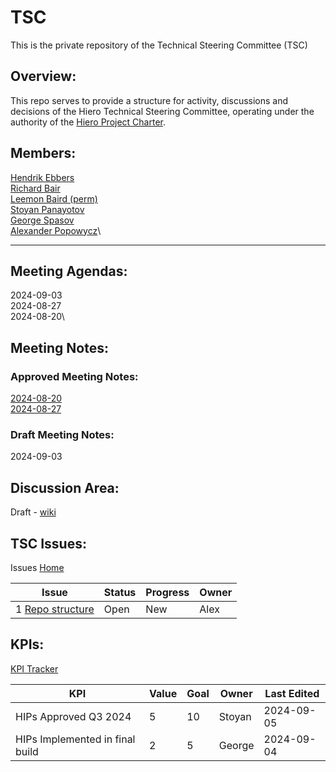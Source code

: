 # TSC

This is the private repository of the Technical Steering Committee (TSC)

## Overview:
This repo serves to provide a structure for activity, discussions and decisions of the Hiero Technical Steering Committee, operating under the authority of the [Hiero Project Charter](https://github.com/LFDT-Hiero/hiero/blob/main/technical-charter.md).

## Members:
[Hendrik Ebbers](https://github.com/hendrikebbers)\
[Richard Bair](https://github.com/rbair23)\
[Leemon Baird (perm)](https://github.com/lbaird)\
[Stoyan Panayotov](https://github.com/Perseverance)\
[George Spasov](https://github.com/Perseverance)\
[Alexander Popowycz](https://github.com/popowycz)\

***

## Meeting Agendas:
2024-09-03\
2024-08-27\
2024-08-20\


## Meeting Notes:
### Approved Meeting Notes:

[2024-08-20](https://github.com/LFDT-Hiero/tsc/blob/main/minutes/2024-08-20.md)\
[2024-08-27](https://github.com/LFDT-Hiero/tsc/blob/main/minutes/2024-08-27.md)

### Draft Meeting Notes:
2024-09-03

## Discussion Area:
Draft - [wiki](https://github.com/LFDT-Hiero/tsc/wiki/TSC-Discussion-Wiki)

## TSC Issues:
Issues [Home](https://github.com/LFDT-Hiero/tsc/issues)

Issue | Status | Progress | Owner |
|---------|----------|---------|-----------|
 1 [Repo structure](https://github.com/LFDT-Hiero/tsc/issues/1) | Open | New | Alex |


## KPIs:
[KPI Tracker](https://github.com/orgs/LFDT-Hiero/projects/3/views/1)

KPI | Value | Goal | Owner | Last Edited
-------|----------|---------|----|-----|
 HIPs Approved Q3 2024 | 5 | 10 | Stoyan | 2024-09-05 |
 HIPs Implemented in final build | 2 | 5 | George | 2024-09-04 |

